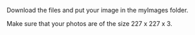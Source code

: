 Download the files and put your image in the myImages folder.

Make sure that your photos are of the size 227 x 227 x 3.

